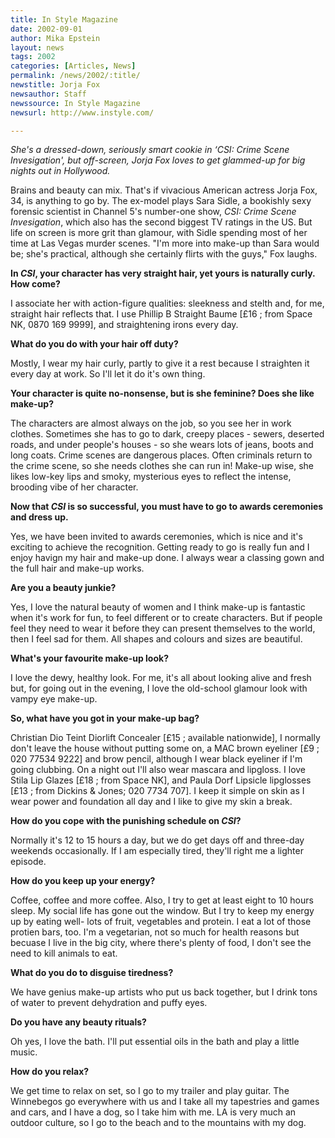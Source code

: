 ```yaml
---
title: In Style Magazine
date: 2002-09-01
author: Mika Epstein
layout: news
tags: 2002
categories: [Articles, News]
permalink: /news/2002/:title/
newstitle: Jorja Fox  
newsauthor: Staff  
newssource: In Style Magazine  
newsurl: http://www.instyle.com/  

---
```

*She's a dressed-down, seriously smart cookie in &#8216;CSI: Crime Scene Invesigation', but off-screen, Jorja Fox loves to get glammed-up for big nights out in Hollywood.*

Brains and beauty can mix. That's if vivacious American actress Jorja Fox, 34, is anything to go by. The ex-model plays Sara Sidle, a bookishly sexy forensic scientist in Channel 5's number-one show, *CSI: Crime Scene Invesigation*, which also has the second biggest TV ratings in the US. But life on screen is more grit than glamour, with Sidle spending most of her time at Las Vegas murder scenes. "I'm more into make-up than Sara would be; she's practical, although she certainly flirts with the guys," Fox laughs.

**In *CSI*, your character has very straight hair, yet yours is naturally curly. How come?**

I associate her with action-figure qualities: sleekness and stelth and, for me, straight hair reflects that. I use Phillip B Straight Baume [&pound;16 ; from Space NK, 0870 169 9999], and straightening irons every day.

**What do you do with your hair off duty?**

Mostly, I wear my hair curly, partly to give it a rest because I straighten it every day at work. So I'll let it do it's own thing.

**Your character is quite no-nonsense, but is she feminine? Does she like make-up?**

The characters are almost always on the job, so you see her in work clothes. Sometimes she has to go to dark, creepy places - sewers, deserted roads, and under people's houses - so she wears lots of jeans, boots and long coats. Crime scenes are dangerous places. Often criminals return to the crime scene, so she needs clothes she can run in! Make-up wise, she likes low-key lips and smoky, mysterious eyes to reflect the intense, brooding vibe of her character.

**Now that *CSI* is so successful, you must have to go to awards ceremonies and dress up.**

Yes, we have been invited to awards ceremonies, which is nice and it's exciting to achieve the recognition. Getting ready to go is really fun and I enjoy havign my hair and make-up done. I always wear a classing gown and the full hair and make-up works.

**Are you a beauty junkie?**

Yes, I love the natural beauty of women and I think make-up is fantastic when it's work for fun, to feel different or to create characters. But if people feel they need to wear it before they can present themselves to the world, then I feel sad for them. All shapes and colours and sizes are beautiful.

**What's your favourite make-up look?**

I love the dewy, healthy look. For me, it's all about looking alive and fresh but, for going out in the evening, I love the old-school glamour look with vampy eye make-up.

**So, what have you got in your make-up bag?**

Christian Dio Teint Diorlift Concealer [&pound;15 ; available nationwide], I normally don't leave the house without putting some on, a MAC brown eyeliner [&pound;9 ; 020 77534 9222] and brow pencil, although I wear black eyeliner if I'm going clubbing. On a night out I'll also wear mascara and lipgloss. I love Stila Lip Glazes [&pound;18 ; from Space NK], and Paula Dorf Lipsicle lipglosses [&pound;13 ; from Dickins & Jones; 020 7734 707]. I keep it simple on skin as I wear power and foundation all day and I like to give my skin a break.

**How do you cope with the punishing schedule on *CSI*?**

Normally it's 12 to 15 hours a day, but we do get days off and three-day weekends occasionally. If I am especially tired, they'll right me a lighter episode.

**How do you keep up your energy?**

Coffee, coffee and more coffee. Also, I try to get at least eight to 10 hours sleep. My social life has gone out the window. But I try to keep my energy up by eating well- lots of fruit, vegetables and protein. I eat a lot of those protien bars, too. I'm a vegetarian, not so much for health reasons but becuase I live in the big city, where there's plenty of food, I don't see the need to kill animals to eat.

**What do you do to disguise tiredness?**

We have genius make-up artists who put us back together, but I drink tons of water to prevent dehydration and puffy eyes.

**Do you have any beauty rituals?**

Oh yes, I love the bath. I'll put essential oils in the bath and play a little music.

**How do you relax?**

We get time to relax on set, so I go to my trailer and play guitar. The Winnebegos go everywhere with us and I take all my tapestries and games and cars, and I have a dog, so I take him with me. LA is very much an outdoor culture, so I go to the beach and to the mountains with my dog.

